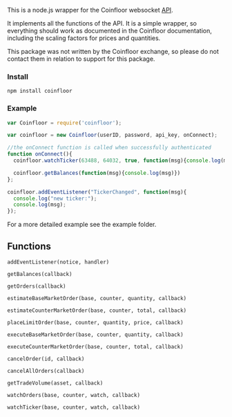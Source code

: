 This is a node.js wrapper for the Coinfloor websocket [API](https://github.com/coinfloor/API/blob/master/WEBSOCKET-README.md).

It implements all the functions of the API.
It is a simple wrapper, so everything should work as documented in the Coinfloor documentation, including the scaling factors for prices and quantities.

This package was not written by the Coinfloor exchange, so please do not contact them in relation to support for this package.

### Install

`npm install coinfloor`

### Example

```js
var Coinfloor = require('coinfloor');

var coinfloor = new Coinfloor(userID, password, api_key, onConnect);

//the onConnect function is called when successfully authenticated
function onConnect(){
  coinfloor.watchTicker(63488, 64032, true, function(msg){console.log(msg)});

  coinfloor.getBalances(function(msg){console.log(msg)})
};

coinfloor.addEventListener("TickerChanged", function(msg){
  console.log("new ticker:");
  console.log(msg);
});
```
For a more detailed example see the example folder.

## Functions

`addEventListener(notice, handler)`

`getBalances(callback)`

`getOrders(callback)`

`estimateBaseMarketOrder(base, counter, quantity, callback)`

`estimateCounterMarketOrder(base, counter, total, callback)`

`placeLimitOrder(base, counter, quantity, price, callback)`

`executeBaseMarketOrder(base, counter, quantity, callback)`

`executeCounterMarketOrder(base, counter, total, callback)`

`cancelOrder(id, callback)`

`cancelAllOrders(callback)`

`getTradeVolume(asset, callback)`

`watchOrders(base, counter, watch, callback)`

`watchTicker(base, counter, watch, callback)`
